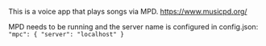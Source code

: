 This is a voice app that plays songs via MPD.
<https://www.musicpd.org/>

MPD needs to be running
and the server name is configured in config.json:
`"mpc": { "server": "localhost" }`
